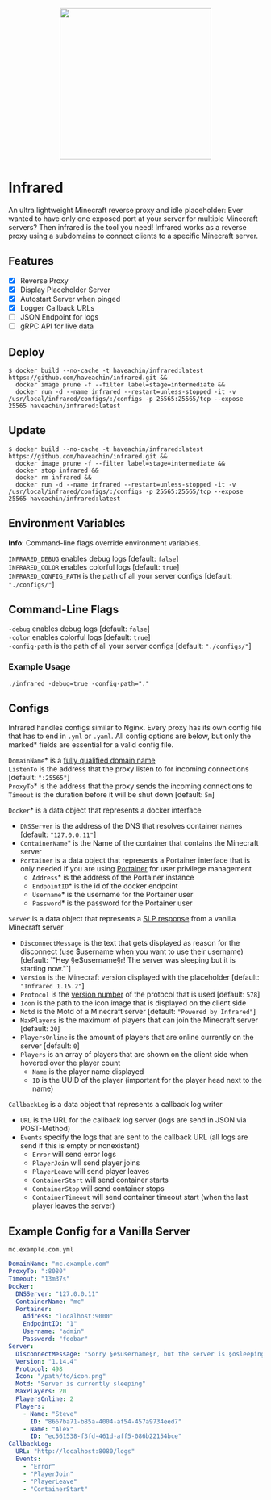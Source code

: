 <p align="center">
   <img width="300" height="auto" src="https://i.imgur.com/PtgmeTX.png">
 </p>




# Infrared

An ultra lightweight Minecraft reverse proxy and idle placeholder:
Ever wanted to have only one exposed port at your server for multiple Minecraft servers?
Then infrared is the tool you need!
Infrared works as a reverse proxy using a subdomains to connect clients to a specific Minecraft server.

## Features

- [x] Reverse Proxy
- [x] Display Placeholder Server
- [x] Autostart Server when pinged
- [x] Logger Callback URLs
- [ ] JSON Endpoint for logs
- [ ] gRPC API for live data

## Deploy

```shell script
$ docker build --no-cache -t haveachin/infrared:latest https://github.com/haveachin/infrared.git &&
  docker image prune -f --filter label=stage=intermediate &&
  docker run -d --name infrared --restart=unless-stopped -it -v /usr/local/infrared/configs/:/configs -p 25565:25565/tcp --expose 25565 haveachin/infrared:latest
```

## Update

```shell script
$ docker build --no-cache -t haveachin/infrared:latest https://github.com/haveachin/infrared.git &&
  docker image prune -f --filter label=stage=intermediate &&
  docker stop infrared &&
  docker rm infrared &&
  docker run -d --name infrared --restart=unless-stopped -it -v /usr/local/infrared/configs/:/configs -p 25565:25565/tcp --expose 25565 haveachin/infrared:latest
```

## Environment Variables

**Info**: Command-line flags override environment variables.

`INFRARED_DEBUG` enables debug logs [default: `false`]  
`INFRARED_COLOR` enables colorful logs [default: `true`]  
`INFRARED_CONFIG_PATH` is the path of all your server configs [default: `"./configs/"`]

## Command-Line Flags

`-debug` enables debug logs [default: `false`]  
`-color` enables colorful logs [default: `true`]  
`-config-path` is the path of all your server configs [default: `"./configs/"`]

### Example Usage

`./infrared -debug=true -config-path="."`

## Configs

Infrared handles configs similar to Nginx.
Every proxy has its own config file that has to end in `.yml` or `.yaml`.
All config options are below, but only the marked* fields are essential for a valid config file.

`DomainName`* is a [fully qualified domain name](https://en.wikipedia.org/wiki/Domain_name)  
`ListenTo` is the address that the proxy listen to for incoming connections [default: `":25565"`]  
`ProxyTo`* is the address that the proxy sends the incoming connections to  
`Timeout` is the duration before it will be shut down [default: `5m`]  

`Docker`* is a data object that represents a docker interface
- `DNSServer` is the address of the DNS that resolves container names [default: `"127.0.0.11"`]
- `ContainerName`* is the Name of the container that contains the Minecraft server
- `Portainer` is a data object that represents a Portainer interface that is only needed
if you are using [Portainer](https://www.portainer.io/) for user privilege management
  - `Address`* is the address of the Portainer instance
  - `EndpointID`* is the id of the docker endpoint
  - `Username`* is the username for the Portainer user
  - `Password`* is the password for the Portainer user

`Server` is a data object that represents a [SLP response](https://wiki.vg/Server_List_Ping)
from a vanilla Minecraft server
- `DisconnectMessage` is the text that gets displayed as reason for the disconnect
(use $username when you want to use their username) [default: `"Hey §e$username§r! The server was sleeping but it is starting now."`]  
- `Version` is the Minecraft version displayed with the placeholder [default: `"Infrared 1.15.2"`]
- `Protocol` is the [version number](https://wiki.vg/Protocol_version_numbers) of the protocol that is used [default: `578`]
- `Icon` is the path to the icon image that is displayed on the client side
- `Motd` is the Motd of a Minecraft server [default: `"Powered by Infrared"`]
- `MaxPlayers` is the maximum of players that can join the Minecraft server [default: `20`]
- `PlayersOnline` is the amount of players that are online currently on the server [default: `0`]
- `Players` is an array of players that are shown on the client side when hovered over the player count
    - `Name` is the player name displayed
    - `ID` is the UUID of the player (important for the player head next to the name)

`CallbackLog` is a data object that represents a callback log writer
- `URL` is the URL for the callback log server (logs are send in JSON via POST-Method)
- `Events` specify the logs that are sent to the callback URL (all logs are send if this is empty or nonexistent)
  - `Error` will send error logs
  - `PlayerJoin` will send player joins
  - `PlayerLeave` will send player leaves
  - `ContainerStart` will send container starts
  - `ContainerStop` will send container stops
  - `ContainerTimeout` will send container timeout start (when the last player leaves the server)

## Example Config for a Vanilla Server

`mc.example.com.yml`

```yaml
DomainName: "mc.example.com"
ProxyTo: ":8080"
Timeout: "13m37s"
Docker:
  DNSServer: "127.0.0.11"
  ContainerName: "mc"
  Portainer:
    Address: "localhost:9000"
    EndpointID: "1"
    Username: "admin"
    Password: "foobar"
Server:
  DisconnectMessage: "Sorry §e$username§r, but the server is §osleeping§r right now."
  Version: "1.14.4"
  Protocol: 498
  Icon: "/path/to/icon.png"
  Motd: "Server is currently sleeping"
  MaxPlayers: 20
  PlayersOnline: 2
  Players:
    - Name: "Steve"
      ID: "8667ba71-b85a-4004-af54-457a9734eed7"
    - Name: "Alex"
      ID: "ec561538-f3fd-461d-aff5-086b22154bce"
CallbackLog:
  URL: "http://localhost:8080/logs"
  Events:
    - "Error"
    - "PlayerJoin"
    - "PlayerLeave"
    - "ContainerStart"
```

